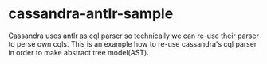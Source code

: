 # cassandra-antlr-sample
Cassandra uses antlr as cql parser so technically we can re-use their parser to perse own cqls. This is an example how to re-use cassandra's cql parser in order to make abstract tree model(AST).
